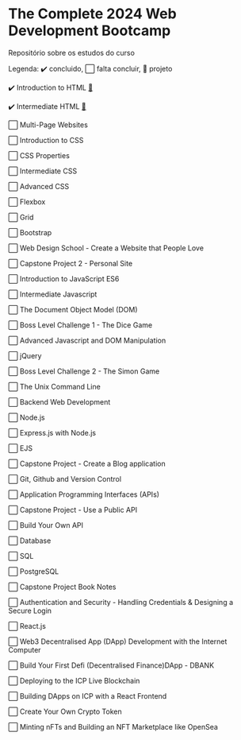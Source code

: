 # The Complete 2024 Web Development Bootcamp

Repositório sobre os estudos do curso

<p>Legenda: ✔️ concluido, ⬜ falta concluir, 📂 projeto </p>
 
<p>✔️ Introduction to HTML <a target="_blank" href="https://github.com/mnagahama/The-Complete-2024-Web-Development-Bootcamp/tree/main/Introduction%20to%20HTML/2.4%20Movie%20Ranking%20Project"> 📂</a></p>
<p>✔️ Intermediate HTML <a target="_blank" href="https://github.com/mnagahama/The-Complete-2024-Web-Development-Bootcamp/tree/main/Intermediate%20HTML/3.4%20Birthday%20Invite%20Project"> 📂</a></p>
<p>⬜ Multi-Page Websites</p>
<p>⬜ Introduction to CSS</p>
<p>⬜ CSS Properties</p>
<p>⬜ Intermediate CSS</p>
<p>⬜ Advanced CSS</p>
<p>⬜ Flexbox</p>
<p>⬜ Grid</p>
<p>⬜ Bootstrap</p>
<p>⬜ Web Design School - Create a Website that People Love</p>
<p>⬜ Capstone Project 2 - Personal Site</p>
<p>⬜ Introduction to JavaScript ES6</p>
<p>⬜ Intermediate Javascript</p>
<p>⬜ The Document Object Model (DOM)</p>
<p>⬜ Boss Level Challenge 1 - The Dice Game</p>
<p>⬜ Advanced Javascript and DOM Manipulation</p>
<p>⬜ jQuery</p>
<p>⬜ Boss Level Challenge 2 - The Simon Game</p>
<p>⬜ The Unix Command Line</p>
<p>⬜ Backend Web Development</p>
<p>⬜ Node.js</p>
<p>⬜ Express.js with Node.js</p>
<p>⬜ EJS</p>
<p>⬜ Capstone Project - Create a Blog application</p>
<p>⬜ Git, Github and Version Control</p>
<p>⬜ Application Programming Interfaces (APIs)</p>
<p>⬜ Capstone Project - Use a Public API</p>
<p>⬜ Build Your Own API</p>
<p>⬜ Database</p>
<p>⬜ SQL</p>
<p>⬜ PostgreSQL</p>
<p>⬜ Capstone Project Book Notes</p>
<p>⬜ Authentication and Security - Handling Credentials & Designing a Secure Login</p>
<p>⬜ React.js</p>
<p>⬜ Web3 Decentralised App (DApp) Development with the Internet Computer</p>
<p>⬜ Build Your First Defi (Decentralised Finance)DApp - DBANK</p>
<p>⬜ Deploying to the ICP Live Blockchain</p>
<p>⬜ Building DApps on ICP with a React Frontend</p>
<p>⬜ Create Your Own Crypto Token</p>
<p>⬜ Minting nFTs and Building an NFT Marketplace like OpenSea</p>
